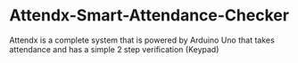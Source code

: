 # Attendx-Smart-Attendance-Checker
Attendx is a complete system that is powered by Arduino Uno that takes attendance and has a simple 2 step verification (Keypad)
